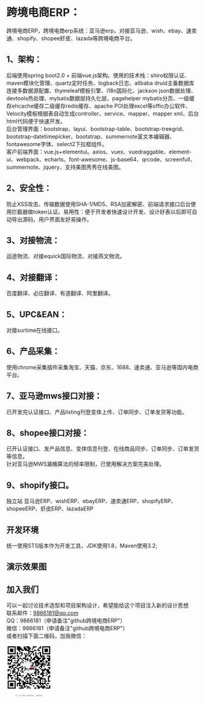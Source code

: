 # 跨境电商ERP：
跨境电商ERP，跨境电商erp系统：亚马逊erp，对接亚马逊、wish、ebay、速卖通、shopify、shopee虾皮、lazada等跨境电商平台。<br/>
## 1、架构：
后端使用spring boot2.0 + 前端vue.js架构。使用的技术栈：shiro权限认证、maven模块化管理、quartz定时任务、logback日志、alibaba druid主备数据库连接多数据源配置、thymeleaf模板引擎、i18n国际化、jackson json数据处理、devtools热处理、mybatis数据层持久化层、pagehelper mybatis分页、一级缓存ehcache缓存二级缓存redis缓存、apache POI处理excel等offic办公软件、Velocity模板根据表自动生成controller、service、mapper、mapper xml、后台html代码便于快速开发。<br/>
后台管理界面：bootstrap、layui、bootstrap-table、bootstrap-treegrid、bootstrap-datetimepicker、bootstrap、summernote富文本编辑器、fontawesome字体、select2下拉框组件。<br/>
客户前端界面：vue.js+elementui。axios、vuex、vuedraggable、element-ui、webpack、echarts、font-awesome、js-base64、qrcode、screenfull、summernote、jquery、支持美图秀秀在线美图。<br/>
## 2、安全性：
防止XSS攻击、传输数据使用SHA-1/MD5、RSA加密解密、前端请求接口后台使用拦截器做token认证。易用性：便于开发者快速设计开发、设计好表以后即可自动导出源码，用户界面友好易操作。<br/>
## 3、对接物流：
运途物流、对接equick国际物流、对接燕文物流。<br/>
## 4、对接翻译：
百度翻译、必应翻译、有道翻译、阿里翻译。<br/>
## 5、UPC&EAN：
对接surtime在线接口。<br/>
## 6、产品采集：
使用chrome采集插件采集淘宝、天猫、京东、1688、速卖通、亚马逊等国内电商平台。<br/>
## 7、亚马逊mws接口对接：
已开发完认证接口、产品listing刊登变体上传、订单同步、订单发货等功能。<br/>
## 8、shopee接口对接：
已开认证接口、发产品信息、变体信息刊登、在线商品同步、订单同步、订单发货等信息。<br/>
针对亚马逊MWS漏桶算法的频率限制，已使用解决方案完美处理。
## 9、shopify接口。
独立站
亚马逊ERP、wishERP、ebayERP、速卖通ERP、shopifyERP、shopeeERP、虾皮ERP、lazadaERP
## 开发环境
统一使用STS版本作为开发工具，JDK使用1.8，Maven使用3.2;
## 演示效果图

## 加入我们
可以一起讨论技术选型和项目架构设计，希望能给这个项目注入新的设计思想<br/>
联系邮件：9866181@qq.com<br/>
QQ：9866181（申请备注"github跨境电商ERP"）<br/>
微信：9866181（申请备注"github跨境电商ERP"）<br/>
或者扫描下面二维码，加我微信：

<img src="shop/weixin.png" />
